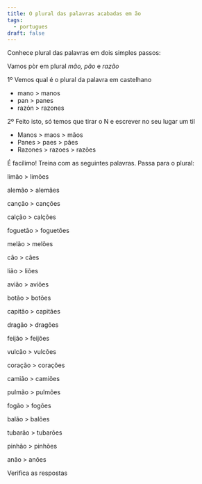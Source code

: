 ```yaml
---
title: O plural das palavras acabadas em ão
tags:
  - portugues
draft: false
---
```

Conhece plural das palavras em dois simples passos:

Vamos pòr em plural *mão, pão* e *razão*

1º Vemos qual é o plural da palavra em castelhano

* mano > manos
* pan > panes
* razón > razones

2º Feito isto, só temos que tirar o N e escrever no seu lugar um til

* Manos > maos > mãos
* Panes > paes > pães
* Razones > razoes > razões


É facílimo! Treina com as seguintes palavras. Passa para o plural:

limão > <e-answer>limões</e-answer>

alemão > <e-answer>alemães</e-answer>

canção > <e-answer>canções</e-answer>

calção > <e-answer>calções</e-answer>

foguetão > <e-answer>foguetões</e-answer>

melão > <e-answer>melões</e-answer>

cão > <e-answer>cães</e-answer>

lião > <e-answer>liões</e-answer>

avião > <e-answer>aviões</e-answer>

botão > <e-answer>botões</e-answer>

capitão > <e-answer>capitães</e-answer>

dragão > <e-answer>dragões</e-answer>

feijão > <e-answer>feijões</e-answer>

vulcão > <e-answer>vulcões</e-answer>

coração > <e-answer>corações</e-answer>

camião > <e-answer>camiões</e-answer>

pulmão > <e-answer>pulmões</e-answer>

fogão > <e-answer>fogões</e-answer>

balão > <e-answer>balões</e-answer>

tubarão > <e-answer>tubarões</e-answer>

pinhão > <e-answer>pinhões</e-answer>

anão > <e-answer>anões</e-answer>

<e-validate>Verifica as respostas</e-validate>